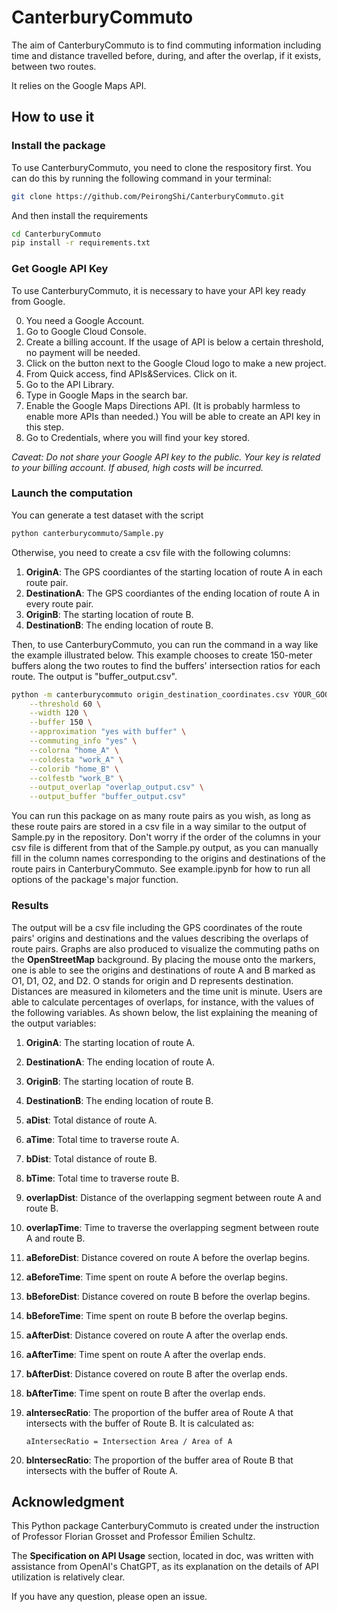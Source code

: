 # CanterburyCommuto

The aim of CanterburyCommuto is to find commuting information including time and distance travelled before, during, and after the overlap, if it exists, between two routes. 

It relies on the Google Maps API. 

## How to use it

### Install the package

To use CanterburyCommuto, you need to clone the respository first. You can do this by running the following command in your terminal:

```bash
git clone https://github.com/PeirongShi/CanterburyCommuto.git
```

And then install the requirements

```bash
cd CanterburyCommuto
pip install -r requirements.txt
```

### Get Google API Key

To use CanterburyCommuto, it is necessary to have your API key ready from Google. 

0. You need a Google Account.
1. Go to Google Cloud Console.
2. Create a billing account. If the usage of API is below a certain threshold, no payment will be needed.
3. Click on the button next to the Google Cloud logo to make a new project.
4. From Quick access, find APIs&Services. Click on it.
5. Go to the API Library.
6. Type in Google Maps in the search bar.
7. Enable the Google Maps Directions API. (It is probably harmless to enable more APIs than needed.) You will be able to create an API key in this step.
8. Go to Credentials, where you will find your key stored.

*Caveat: Do not share your Google API key to the public. Your key is related to your billing account. If abused, high costs will be incurred.*

### Launch the computation

You can generate a test dataset with the script
  
```bash
python canterburycommuto/Sample.py
```

Otherwise, you need to create a csv file with the following columns:

1. **OriginA**: The GPS coordiantes of the starting location of route A in each route pair.
2. **DestinationA**: The GPS coordiantes of the ending location of route A in every route pair.
3. **OriginB**: The starting location of route B.
4. **DestinationB**: The ending location of route B.

Then, to use CanterburyCommuto, you can run the command in a way like the example illustrated below. This example chooses to create 150-meter buffers along the two routes to find the buffers' intersection ratios for each route. The output is "buffer_output.csv". 

```bash
python -m canterburycommuto origin_destination_coordinates.csv YOUR_GOOGLE_API_KEY \
    --threshold 60 \
    --width 120 \
    --buffer 150 \
    --approximation "yes with buffer" \
    --commuting_info "yes" \
    --colorna "home_A" \
    --coldesta "work_A" \
    --colorib "home_B" \
    --colfestb "work_B" \
    --output_overlap "overlap_output.csv" \
    --output_buffer "buffer_output.csv"
```

You can run this package on as many route pairs as you wish, as long as these route pairs are stored in a csv file in a way similar to the output of Sample.py in the repository.
Don't worry if the order of the columns in your csv file is different from that of the Sample.py output, as you can manually fill in the column names corresponding to the origins and destinations of the route pairs in CanterburyCommuto. 
See example.ipynb for how to run all options of the package's major function. 

### Results

The output will be a csv file including the GPS coordinates of the route pairs' origins and destinations and the values describing the overlaps of route pairs. Graphs are also produced to visualize the commuting paths on the **OpenStreetMap** background. By placing the mouse onto the markers, one is able to see the origins and destinations of route A and B marked as O1, D1, O2, and D2. O stands for origin and D represents destination. Distances are measured in kilometers and the time unit is minute. Users are able to calculate percentages of overlaps, for instance, with the values of the following variables. As shown below, the list explaining the meaning of the output variables:

1. **OriginA**: The starting location of route A.
2. **DestinationA**: The ending location of route A.
3. **OriginB**: The starting location of route B.
4. **DestinationB**: The ending location of route B.

5. **aDist**: Total distance of route A. 
6. **aTime**: Total time to traverse route A.
7. **bDist**: Total distance of route B.
8. **bTime**: Total time to traverse route B.

9. **overlapDist**: Distance of the overlapping segment between route A and route B.
10. **overlapTime**: Time to traverse the overlapping segment between route A and route B.

11. **aBeforeDist**: Distance covered on route A before the overlap begins.
12. **aBeforeTime**: Time spent on route A before the overlap begins.
13. **bBeforeDist**: Distance covered on route B before the overlap begins.
14. **bBeforeTime**: Time spent on route B before the overlap begins.

15. **aAfterDist**: Distance covered on route A after the overlap ends.
16. **aAfterTime**: Time spent on route A after the overlap ends.
17. **bAfterDist**: Distance covered on route B after the overlap ends.
18. **bAfterTime**: Time spent on route B after the overlap ends.
19. **aIntersecRatio**: The proportion of the buffer area of Route A that intersects with the buffer of Route B. It is calculated as:

    `aIntersecRatio = Intersection Area / Area of A`

20. **bIntersecRatio**: The proportion of the buffer area of Route B that intersects with the buffer of Route A.


## Acknowledgment

This Python package CanterburyCommuto is created under the instruction of Professor Florian Grosset and Professor Émilien Schultz. 

The **Specification on API Usage** section, located in doc, was written with assistance from OpenAI's ChatGPT, as its explanation on the details of API utilization is relatively clear. 

If you have any question, please open an issue.






